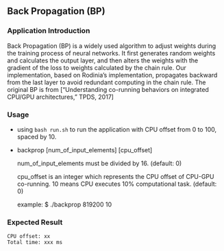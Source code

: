 ## Back Propagation (BP)

### Application Introduction

Back Propagation (BP) is a widely used algorithm to adjust weights during the training process of neural networks. It first generates random weights and calculates the output layer, and then alters the weights with the gradient of the loss to weights calculated by the chain rule. Our implementation, based on Rodinia’s implementation, propagates backward from the last layer to avoid redundant computing in the chain rule. The original BP is from [“Understanding co-running behaviors on integrated CPU/GPU architectures,” TPDS, 2017]

### Usage

- using `bash run.sh` to run the application with CPU offset from 0 to 100, spaced by 10.

- backprop [num_of_input_elements] [cpu_offset]
    
    num_of_input_elements must be divided by 16. (default: 0)

    cpu_offset is an integer which represents the CPU offset of CPU-GPU co-running. 10 means CPU executes 10% computational task. (default: 0)

    example:
    $ ./backprop 819200 10

### Expected Result

```
CPU offset: xx
Total time: xxx ms
```

